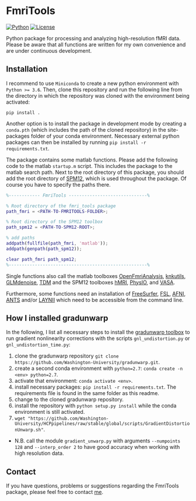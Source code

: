 FmriTools
===

[![Python](https://img.shields.io/badge/Python-3.6%2B-blue)](https://github.com/haenelt/FmriTools)
[![License](https://img.shields.io/github/license/haenelt/FmriTools)](https://www.gnu.org/licenses/gpl-3.0)

Python package for processing and analyzing high-resolution fMRI data. Please be aware that all functions are written for my own convenience and are under continuous development.

## Installation
I recommend to use `Miniconda` to create a new python environment with `Python >= 3.6`. Then, clone this repository and run the following line from the directory in which the repository was cloned with the environment being activated:

```
pip install .
```

Another option is to install the package in development mode by creating a `conda.pth` (which includes the path of the cloned repository) in the site-packages folder of your conda environment. Necessary external python packages can then be installed by running `pip install -r requirements.txt`.

The package contains some matlab functions. Please add the following code to the matlab `startup.m` script. This includes the package to the matlab search path. Next to the root directory of this package, you should add the root directory of [SPM12](https://www.fil.ion.ucl.ac.uk/spm/software/spm12/), which is used throughout the package. Of course you have to specify the paths there.

```matlab
%------------ FmriTools ------------------------------%

% Root directory of the fmri_tools package
path_fmri = <PATH-TO-FMRITOOLS-FOLDER>;

% Root directory of the SPM12 toolbox
path_spm12 = <PATH-TO-SPM12-ROOT>;

% add paths
addpath(fullfile(path_fmri, 'matlab'));
addpath(genpath(path_spm12));

clear path_fmri path_spm12;
%-----------------------------------------------------%
```

Single functions also call the matlab toolboxes [OpenFmriAnalysis](https://github.com/TimVanMourik/OpenFmriAnalysis), [knkutils](https://github.com/cvnlab/knkutils), [GLMdenoise](https://github.com/cvnlab/GLMdenoise), [TDM](https://github.com/cvnlab/TDM) and the SPM12 toolboxes [hMRI](https://hmri-group.github.io/hMRI-toolbox/), [PhysIO](https://www.tnu.ethz.ch/en/software/tapas/documentations/physio-toolbox), and [VASA](https://pubmed.ncbi.nlm.nih.gov/26416648/).

Furthermore, some functions need an installation of [FreeSurfer](https://surfer.nmr.mgh.harvard.edu/), [FSL](https://fsl.fmrib.ox.ac.uk/fsl/fslwiki/), [AFNI](https://afni.nimh.nih.gov/), [ANTS](https://www.nitrc.org/projects/ants) and/or [LAYNII](https://github.com/layerfMRI/LAYNII) which need to be accessible from the command line.

## How I installed gradunwarp
In the following, I list all necessary steps to install the [gradunwarp toolbox](https://github.com/Washington-University/gradunwarp) to run gradient nonlinearity corrections with the scripts `gnl_undistortion.py` or `gnl_undistortion_time.py`:

1. clone the gradunwarp repository `git clone https://github.com/Washington-University/gradunwarp.git`.
2. create a second conda environment with `python=2.7`: `conda create -n <env> python=2.7`.
3. activate that environment: `conda activate <env>`.
4. install necessary packages: `pip install -r requirements.txt`. The requirements file is found in the same folder as this readme.
5. change to the cloned gradunwarp repository.
6. install the repository with `python setup.py install` while the conda environment is still activated.
7. `wget "https://github.com/Washington-University/HCPpipelines/raw/stable/global/scripts/GradientDistortionUnwarp.sh"`.
- N.B. call the module `gradient_unwarp.py` with arguments `--numpoints 128` and `--interp_order 2` to have good accuracy when working with high resolution data.

## Contact
If you have questions, problems or suggestions regarding the FmriTools package, please feel free to contact [me](mailto:daniel.haenelt@gmail.com).

